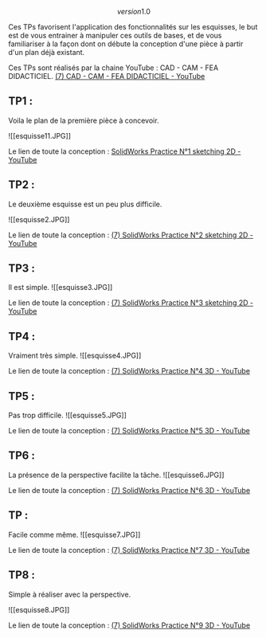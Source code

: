 $$version 1.0$$

Ces TPs favorisent l'application des fonctionnalités sur les esquisses, le but est de vous entrainer à manipuler ces outils de bases, et de vous familiariser à la façon dont on débute la conception d'une pièce à partir d'un plan déjà existant.

Ces TPs sont réalisés par la chaine YouTube : CAD - CAM - FEA DIDACTICIEL.
[(7) CAD - CAM - FEA DIDACTICIEL - YouTube](https://www.youtube.com/@cad-cam-feadidacticiel9400)

## TP1 :

Voila le plan de la première pièce à concevoir.

![[esquisse11.JPG]]

Le lien de toute la conception : 
[SolidWorks Practice N°1 sketching 2D - YouTube](https://www.youtube.com/watch?v=E9SQErZeopI&list=PLbYLm-MniLy6QzsBYRN3A8I6NajS5pET&index=1)

## TP2 :

Le deuxième esquisse est un peu plus difficile.

![[esquisse2.JPG]]

Le lien de toute la conception : 
[(7) SolidWorks Practice N°2 sketching 2D - YouTube](https://www.youtube.com/watch?v=EYp2NyOX2Cg&list=PLbYLm-MnieLy6QzsBYRN3A8I6NajS5pET&index=2)

## TP3 :

Il est simple.
![[esquisse3.JPG]]

Le lien de toute la conception : 
[(7) SolidWorks Practice N°3 sketching 2D - YouTube](https://www.youtube.com/watch?v=TmAZ_msmI4E&list=PLbYLm-MnieLy6QzsBYRN3A8I6NajS5pET&index=3)

## TP4 :

Vraiment très simple.
![[esquisse4.JPG]]

Le lien de toute la conception : 
[(7) SolidWorks Practice N°4 3D - YouTube](https://www.youtube.com/watch?v=4zEeGMzO6Vc&list=PLbYLm-MnieLy6QzsBYRN3A8I6NajS5pET&index=4)

## TP5 :

Pas trop difficile.
![[esquisse5.JPG]]

Le lien de toute la conception : 
[(7) SolidWorks Practice N°5 3D - YouTube](https://www.youtube.com/watch?v=jUDgvC8JLXs&list=PLbYLm-MnieLy6QzsBYRN3A8I6NajS5pET&index=5)

## TP6 :

La présence de la perspective facilite la tâche.
![[esquisse6.JPG]]

Le lien de toute la conception : 
[(7) SolidWorks Practice N°6 3D - YouTube](https://www.youtube.com/watch?v=OJaZOiC4hjY&list=PLbYLm-MnieLy6QzsBYRN3A8I6NajS5pET&index=6)

## TP :

Facile comme même. 
![[esquisse7.JPG]]

Le lien de toute la conception : 
[(7) SolidWorks Practice N°7 3D - YouTube](https://www.youtube.com/watch?v=imrdOMeXPO0&list=PLbYLm-MnieLy6QzsBYRN3A8I6NajS5pET&index=7)

## TP8 :

Simple à réaliser avec la perspective.

![[esquisse8.JPG]]

Le lien de toute la conception : 
[(7) SolidWorks Practice N°9 3D - YouTube](https://www.youtube.com/watch?v=GJPq3sNZ8qw&list=PLbYLm-MnieLy6QzsBYRN3A8I6NajS5pET&index=9)
